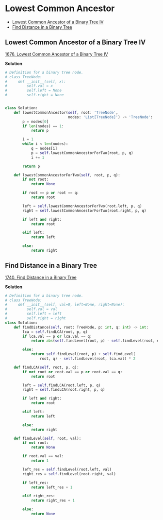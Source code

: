 # Lowest Common Ancestor

- [Lowest Common Ancestor of a Binary Tree IV](#lowest-common-ancestor-of-a-binary-tree-iv)
- [Find Distance in a Binary Tree](#find-distance-in-a-binary-tree)

## Lowest Common Ancestor of a Binary Tree IV

[1676. Lowest Common Ancestor of a Binary Tree IV](https://leetcode.com/problems/lowest-common-ancestor-of-a-binary-tree-iv/)

**Solution**

```python
# Definition for a binary tree node.
# class TreeNode:
#     def __init__(self, x):
#         self.val = x
#         self.left = None
#         self.right = None


class Solution:
    def lowestCommonAncestor(self, root: 'TreeNode',
                             nodes: 'List[TreeNode]') -> 'TreeNode':
        p = nodes[0]
        if len(nodes) == 1:
            return p

        i = 1
        while i < len(nodes):
            q = nodes[i]
            p = self.lowestCommonAncestorForTwo(root, p, q)
            i += 1

        return p

    def lowestCommonAncestorForTwo(self, root, p, q):
        if not root:
            return None

        if root == p or root == q:
            return root

        left = self.lowestCommonAncestorForTwo(root.left, p, q)
        right = self.lowestCommonAncestorForTwo(root.right, p, q)

        if left and right:
            return root

        elif left:
            return left

        else:
            return right
```

## Find Distance in a Binary Tree

[1740. Find Distance in a Binary Tree](https://leetcode.com/problems/find-distance-in-a-binary-tree/)

**Solution**

```python
# Definition for a binary tree node.
# class TreeNode:
#     def __init__(self, val=0, left=None, right=None):
#         self.val = val
#         self.left = left
#         self.right = right
class Solution:
    def findDistance(self, root: TreeNode, p: int, q: int) -> int:
        lca = self.findLCA(root, p, q)
        if lca.val == p or lca.val == q:
            return abs(self.findLevel(root, p) - self.findLevel(root, q))

        else:
            return self.findLevel(root, p) + self.findLevel(
                root, q) - self.findLevel(root, lca.val) * 2

    def findLCA(self, root, p, q):
        if not root or root.val == p or root.val == q:
            return root

        left = self.findLCA(root.left, p, q)
        right = self.findLCA(root.right, p, q)

        if left and right:
            return root

        elif left:
            return left

        else:
            return right

    def findLevel(self, root, val):
        if not root:
            return None

        if root.val == val:
            return 1

        left_res = self.findLevel(root.left, val)
        right_res = self.findLevel(root.right, val)

        if left_res:
            return left_res + 1

        elif right_res:
            return right_res + 1

        else:
            return None
```
